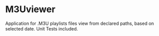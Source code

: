 # M3Uviewer
Application for .M3U playlists files view from declared paths, based on selected date.
Unit Tests included.
